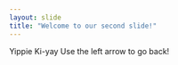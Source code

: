 ```yaml
---
layout: slide
title: "Welcome to our second slide!"
---
```

Yippie Ki-yay
Use the left arrow to go back!
